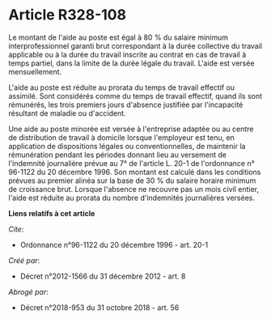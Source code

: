 # Article R328-108

Le montant de l'aide au poste est égal à 80 % du salaire minimum interprofessionnel garanti brut correspondant à la durée
collective du travail applicable ou à la durée du travail inscrite au contrat en cas de travail à temps partiel, dans la
limite de la durée légale du travail. L'aide est versée mensuellement. 

L'aide au poste est réduite au prorata du temps de travail effectif ou assimilé. Sont considérés comme du temps de travail
effectif, quand ils sont rémunérés, les trois premiers jours d'absence justifiée par l'incapacité résultant de maladie ou
d'accident. 

Une aide au poste minorée est versée à l'entreprise adaptée ou au centre de distribution de travail à domicile lorsque
l'employeur est tenu, en application de dispositions légales ou conventionnelles, de maintenir la rémunération pendant les
périodes donnant lieu au versement de l'indemnité journalière prévue au 7° de l'article L. 20-1 de l'ordonnance n° 96-1122 du
20 décembre 1996. Son montant est calculé dans les conditions prévues au premier alinéa sur la base de 30 % du salaire
horaire minimum de croissance brut. Lorsque l'absence ne recouvre pas un mois civil entier, l'aide est réduite au prorata du
nombre d'indemnités journalières versées.

**Liens relatifs à cet article**

_Cite_:

  - Ordonnance n°96-1122 du 20 décembre 1996 - art. 20-1

_Créé par_:

  - Décret n°2012-1566 du 31 décembre 2012 - art. 8

_Abrogé par_:

  - Décret n°2018-953 du 31 octobre 2018 - art. 56
